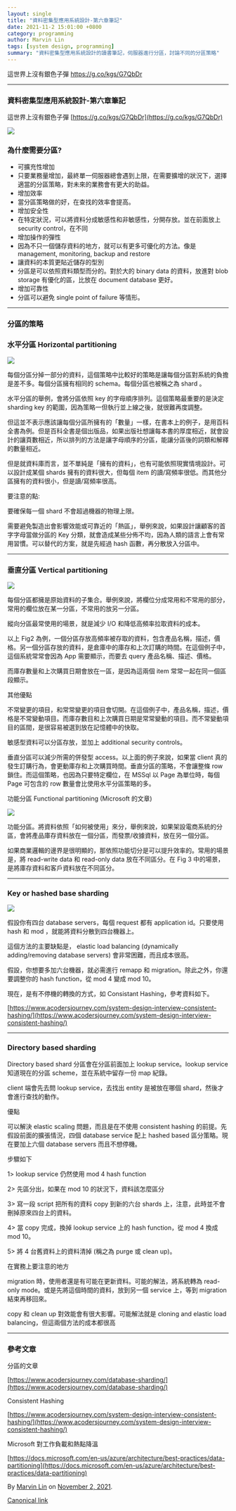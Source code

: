 ```yaml
---
layout: single
title: "資料密集型應用系統設計-第六章筆記"
date: 2021-11-2 15:01:00 +0800
category: programming
author: Marvin Lin
tags: [system design, programming]
summary: "資料密集型應用系統設計的讀書筆記，伺服器進行分區，討論不同的分區策略"
---
```


這世界上沒有銀色子彈 https://g.co/kgs/G7QbDr

* * *

### 資料密集型應用系統設計-第六章筆記

這世界上沒有銀色子彈 [https://g.co/kgs/G7QbDr](https://g.co/kgs/G7QbDr)

![](https://cdn-images-1.medium.com/max/800/1*ifN_ysbEQV3aPal21VYuXQ.png)

### 為什麼需要分區?

*   可擴充性增加
*   只要業務量增加，最終單一伺服器總會遇到上限，在需要擴增的狀況下，選擇適當的分區策略，對未來的業務會有更大的助益。
*   增加效率
*   當分區策略做的好，在查找的效率會提高。
*   增加安全性
*   在特定狀況，可以將資料分成敏感性和非敏感性，分開存放。並在前面放上 security control，在不同
*   增加操作的彈性
*   因為不只一個儲存資料的地方，就可以有更多可優化的方法。像是 management, monitoring, backup and restore
*   讓資料的本質更貼近儲存的型別
*   分區是可以依照資料類型而分的。對於大的 binary data 的資料，放進對 blob storage 有優化的區，比放在 document database 更好。
*   增加可靠性
*   分區可以避免 single point of failure 等情形。

---

### 分區的策略

### 水平分區 Horizontal partitioning

![](https://cdn-images-1.medium.com/max/800/1*aLGFA24i3vdS5Fioh3SCKg.png)

每個分區分掉一部分的資料，這個策略中比較好的策略是讓每個分區對系統的負擔是差不多。每個分區擁有相同的 schema。每個分區也被稱之為 shard 。

水平分區的舉例，會將分區依照 key 的字母順序排列。這個策略最重要的是決定 sharding key 的範圍，因為策略一但執行並上線之後，就很難再度調整。

但這並不表示應該讓每個分區所擁有的「數量」一樣，在書本上的例子，是用百科全書為例。但是百科全書是個出版品，如果出版社想讓每本書的厚度相近，就會設計的讓頁數相近，所以排列的方法是讓字母順序的分區，能讓分區後的詞類和解釋的數量相近。

但是就資料庫而言，並不單純是「擁有的資料」，也有可能依照現實情境設計。可以設計成某個 shards 擁有的資料很大，但每個 item 的讀/寫頻率很低。而其他分區擁有的資料很小，但是讀/寫頻率很高。

要注意的點:

要確保每一個 shard 不會超過機器的物理上限。

需要避免製造出會影響效能或可靠近的「熱區」，舉例來說，如果設計讓顧客的首字字母當做分區的 Key 分類，就會造成某些分佈不均，因為人類的語言上會有常用習慣。可以替代的方案，就是先經過 hash 函數，再分散放入分區中。

---

### **垂直分區 Vertical partitioning**

![](https://cdn-images-1.medium.com/max/800/1*XXjsPN9UtOCuhKUV9Bj7HA.png)

每個分區都擁是原始資料的子集合。舉例來說，將欄位分成常用和不常用的部分，常用的欄位放在某一分區，不常用的放另一分區。

縱向分區最常使用的場景，就是減少 I/O 和降低高頻率拉取資料的成本。

以上 Fig2 為例，一個分區存放高頻率被存取的資料，包含產品名稱，描述，價格。另一個分區存放的資料，是倉庫中的庫存和上次訂購的時間。在這個例子中，這個系統常常會因為 App 需要顯示，而要去 query 產品名稱、描述、價格。

而庫存數量和上次購買日期會放在一區，是因為這兩個 item 常常一起在同一個區段顯示。

其他優點

不常變更的項目，和常常變更的項目會切開。在這個例子中，產品名稱，描述，價格是不常變動項目。而庫存數目和上次購買日期是常常變動的項目。而不常變動項目的區間，是很容易被選到放在記憶體中的快取。

敏感型資料可以分區存放，並加上 additional security controls。

垂直分區可以減少所需的併發型 access。以上面的例子來說，如果當 client 真的發生訂購行為，會更動庫存和上次購買時間。垂直分區的策略，不會讓整條 row 鎖住。而這個策略，也因為只要特定欄位，在 MSSql 以 Page 為單位時，每個 Page 可包含的 row 數量會比使用水平分區策略的多。

功能分區 Functional partitioning (Microsoft 的文章)

![](https://cdn-images-1.medium.com/max/800/1*MUsz-zJi4R9v_hZRYzaacw.png)

功能分區。將資料依照「如何被使用」來分，舉例來說，如果架設電商系統的分區，會將產品庫存資料放在一個分區，而發票/收據資料，放在另一個分區。

如果商業邏輯的邊界是很明顯的，那依照功能切分是可以提升效率的。常用的場景是，將 read-write data 和 read-only data 放在不同區分。在 Fig 3 中的場景，是將庫存資料和客戶資料放在不同區分。

---

### Key or hashed base sharding

![](https://cdn-images-1.medium.com/max/800/1*Fac4H-wdk02et48Lm9thiw.png)

假設你有四台 database servers，每個 request 都有 application id。只要使用 hash 和 mod ，就能將資料分散到四台機器上。

這個方法的主要缺點是， elastic load balancing (dynamically adding/removing database servers) 會非常困難，而且成本很高。

假設，你想要多加六台機器，就必需進行 remapp 和 migration。除此之外，你還要調整你的 hash function，從 mod 4 變成 mod 10。

現在，是有不停機的轉換的方式，如 Consistant Hashing，參考資料如下。

[https://www.acodersjourney.com/system-design-interview-consistent-hashing/](https://www.acodersjourney.com/system-design-interview-consistent-hashing/)

---

### Directory based sharding

Directory based shard 分區會在分區前面加上 lookup service。lookup service 知道現在的分區 scheme，並在系統中留存一份 map 紀錄。

client 端會先去問 lookup service，去找出 entity 是被放在哪個 shard，然後才會進行查找的動作。

優點

可以解決 elastic scaling 問題，而且是在不使用 consistent hashing 的前提。先假設前面的擴張情況，四個 database service 配上 hashed based 區分策略。現在要加上六個 database servers 而且不想停機。

步驟如下

1> lookup service 仍然使用 mod 4 hash function

2> 先區分出，如果在 mod 10 的狀況下，資料該怎麼區分

3> 寫一段 script 把所有的資料 copy 到新的六台 shards 上，注意，此時並不會刪掉原來四台上的資料。

4> 當 copy 完成，換掉 lookup service 上的 hash function，從 mod 4 換成 mod 10。

5> 將 4 台舊資料上的資料清掉 (稱之為 purge 或 clean up)。

在實務上要注意的地方

migration 時，使用者還是有可能在更新資料。可能的解法，將系統轉為 read-only mode。或是先將這個時間的資料，放到另一個 service 上，等到 migration 結束再移回來。

copy 和 clean up 對效能會有很大影響。可能解法就是 cloning and elastic load balancing，但這兩個方法的成本都很高

---

### 參考文章

分區的文章

[https://www.acodersjourney.com/database-sharding/](https://www.acodersjourney.com/database-sharding/)

Consistent Hashing

[https://www.acodersjourney.com/system-design-interview-consistent-hashing/](https://www.acodersjourney.com/system-design-interview-consistent-hashing/)

Microsoft 對工作負載和熱點降溫

[https://docs.microsoft.com/en-us/azure/architecture/best-practices/data-partitioning](https://docs.microsoft.com/en-us/azure/architecture/best-practices/data-partitioning)

By [Marvin Lin](https://medium.com/@atimis19) on [November 2, 2021](https://medium.com/p/c8b1ddc94554).

[Canonical link](https://medium.com/@atimis19/designing-data-intensive-applications-notes-c8b1ddc94554)
